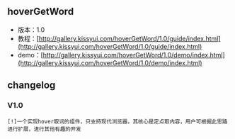 ## hoverGetWord

* 版本：1.0
* 教程：[http://gallery.kissyui.com/hoverGetWord/1.0/guide/index.html](http://gallery.kissyui.com/hoverGetWord/1.0/guide/index.html)
* demo：[http://gallery.kissyui.com/hoverGetWord/1.0/demo/index.html](http://gallery.kissyui.com/hoverGetWord/1.0/demo/index.html)

## changelog

### V1.0

    [!]一个实现hover取词的组件，只支持现代浏览器，其核心是定点取内容，用户可根据此思路进行扩展，进行其他有趣的开发


